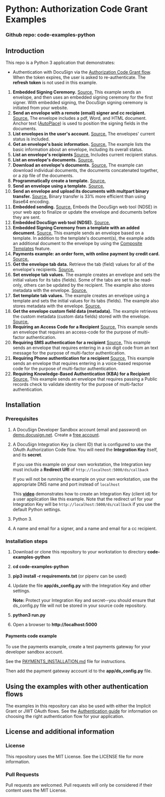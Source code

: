 # Python: Authorization Code Grant Examples

### Github repo: code-examples-python
## Introduction
This repo is a Python 3 application that demonstrates:

* Authentication with DocuSign via the
[Authorization Code Grant flow](https://developers.docusign.com/esign-rest-api/guides/authentication/oauth2-code-grant).
When the token expires, the user is asked to re-authenticate.
The **refresh token** is not used in this example.
1. **Embedded Signing Ceremony.**
   [Source.](https://github.com/docusign/eg-03-python-auth-code-grant/blob/master/app/eg001_embedded_signing.py)
   This example sends an envelope, and then uses an embedded signing ceremony for the first signer.
   With embedded signing, the DocuSign signing ceremony is initiated from your website.
1. **Send an envelope with a remote (email) signer and cc recipient.**
   [Source.](https://github.com/docusign/eg-03-python-auth-code-grant/blob/master/app/eg002_signing_via_email.py)
   The envelope includes a pdf, Word, and HTML document.
   Anchor text ([AutoPlace](https://support.docusign.com/en/guides/AutoPlace-New-DocuSign-Experience)) is used to position the signing fields in the documents.
1. **List envelopes in the user's account.**
   [Source.](https://github.com/docusign/eg-03-python-auth-code-grant/blob/master/app/eg003_list_envelopes.py)
   The envelopes' current status is included.
1. **Get an envelope's basic information.**
   [Source.](https://github.com/docusign/eg-03-python-auth-code-grant/blob/master/app/eg004_envelope_info.py)
   The example lists the basic information about an envelope, including its overall status.
1. **List an envelope's recipients**
   [Source.](https://github.com/docusign/eg-03-python-auth-code-grant/blob/master/app/eg005_envelope_recipients.py)
   Includes current recipient status.
1. **List an envelope's documents.**
   [Source.](https://github.com/docusign/eg-03-python-auth-code-grant/blob/master/app/eg006_envelope_docs.py)
1. **Download an envelope's documents.**
   [Source.](https://github.com/docusign/eg-03-python-auth-code-grant/blob/master/app/eg007_envelope_get_doc.py)
   The example can download individual
   documents, the documents concatenated together, or a zip file of the documents.
1. **Programmatically create a template.**
   [Source.](https://github.com/docusign/eg-03-python-auth-code-grant/blob/master/app/eg008_create_template.py)
1. **Send an envelope using a template.**
   [Source.](https://github.com/docusign/eg-03-python-auth-code-grant/blob/master/app/eg009_use_template.py)
1. **Send an envelope and upload its documents with multpart binary transfer.**
   [Source.](https://github.com/docusign/eg-03-python-auth-code-grant/blob/master/app/eg010_send_binary_docs.py)
   Binary transfer is 33% more efficient than using Base64 encoding.
1. **Embedded sending.**
   [Source.](https://github.com/docusign/eg-03-python-auth-code-grant/blob/master/app/eg011_embedded_sending.py)
   Embeds the DocuSign web tool (NDSE) in your web app to finalize or update
   the envelope and documents before they are sent.
1. **Embedded DocuSign web tool (NDSE).**
   [Source.](https://github.com/docusign/eg-03-python-auth-code-grant/blob/master/app/eg012_embedded_console.py)
1. **Embedded Signing Ceremony from a template with an added document.**
   [Source.](https://github.com/docusign/eg-03-python-auth-code-grant/blob/master/app/eg013_add_doc_to_template.py)
   This example sends an envelope based on a template.
   In addition to the template's document(s), the example adds an
   additional document to the envelope by using the
   [Composite Templates](https://developers.docusign.com/esign-rest-api/guides/features/templates#composite-templates)
   feature.
1. **Payments example: an order form, with online payment by credit card.**
   [Source.](https://github.com/docusign/eg-03-python-auth-code-grant/blob/master/app/eg014_collect_payment.py)
1. **Get the envelope tab data.**
   Retrieve the tab (field) values for all of the envelope's recipients.
   [Source.](./app/eg015_envelope_tab_data.py)
1. **Set envelope tab values.**
   The example creates an envelope and sets the initial values for its tabs (fields). Some of the tabs
   are set to be read-only, others can be updated by the recipient. The example also stores
   metadata with the envelope.
   [Source.](./app/eg016_set_tab_values.py)
1. **Set template tab values.**
   The example creates an envelope using a template and sets the initial values for its tabs (fields).
   The example also stores metadata with the envelope.
   [Source.](./app/eg017_set_template_tab_values.py)
1. **Get the envelope custom field data (metadata).**
   The example retrieves the custom metadata (custom data fields) stored with the envelope.
   [Source.](./app/eg018_envelope_custom_field_data.py)
1. **Requiring an Access Code for a Recipient**
   [Source.](./app/eg019_access_code_authentication.py)
   This example sends an envelope that requires an access-code for the purpose of multi-factor authentication.   
1. **Requiring SMS authentication for a recipient**
   [Source.](./app/eg020_sms_authentication.py)
   This example sends an envelope that requires entering in a six digit code from an text message for the purpose of multi-factor authentication.   
1. **Requiring Phone authentication for a recipient**
   [Source.](./app/eg013_add_doc_to_template.py)
   This example sends an envelope that requires entering in a voice-based response code for the purpose of multi-factor authentication.  
1. **Requiring Knowledge-Based Authentication (KBA) for a Recipient**
   [Source.](./app/eg022_kba_authentication.py)
   This example sends an envelope that requires passing a Public records check to validate identity for the purpose of multi-factor authentication.    


## Installation

### Prerequisites
1. A DocuSign Developer Sandbox account (email and password) on [demo.docusign.net](https://demo.docusign.net).
   Create a [free account](https://go.docusign.com/sandbox/productshot/?elqCampaignId=16535).
1. A DocuSign Integration Key (a client ID) that is configured to use the
   OAuth Authorization Code flow.
   You will need the **Integration Key** itself, and its **secret**.

   If you use this example on your own workstation,
   the Integration key must include a **Redirect URI** of `http://localhost:5000/ds/callback`

   If you will not be running the example on your own workstation,
   use the appropriate DNS name and port instead of `localhost`
   
   This [**video**](https://www.youtube.com/watch?v=eiRI4fe5HgM)
   demonstrates how to create an Integration Key (client id) for a
   user application like this example. Note that the redirect url for your 
   Integration Key will be `http://localhost:5000/ds/callback` if you
   use the default Python settings.

1. Python 3.
1. A name and email for a signer, and a name and email for a cc recipient.

### Installation steps
1. Download or clone this repository to your workstation to directory **code-examples-python**
1. **cd code-examples-python**
1. **pip3 install -r requirements.txt**  (or pipenv can be used)
1. Update the file **app/ds_config.py**
     with the Integration Key and other settings.

   **Note:** Protect your Integration Key and secret--you
   should ensure that ds_config.py file will not be stored in your source code
   repository.

1. **python3 run.py**
1. Open a browser to **http://localhost:5000**

#### Payments code example
To use the payments example, create a
test payments gateway for your developer sandbox account.

See the
[PAYMENTS_INSTALLATION.md](https://github.com/docusign/eg-03-python-auth-code-grant/blob/master/PAYMENTS_INSTALLATION.md)
file for instructions.

Then add the payment gateway account id to the **app/ds_config.py** file.

## Using the examples with other authentication flows

The examples in this repository can also be used with either the
Implicit Grant or JWT OAuth flows.
See the [Authentication guide](https://developers.docusign.com/esign-rest-api/guides/authentication)
for information on choosing the right authentication flow for your application.

## License and additional information

### License
This repository uses the MIT License. See the LICENSE file for more information.

### Pull Requests
Pull requests are welcomed. Pull requests will only be considered if their content
uses the MIT License.
